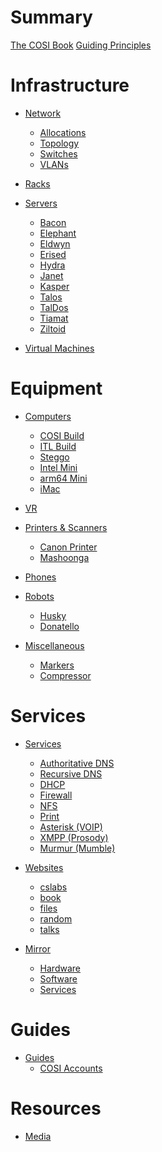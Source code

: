 # Summary

[The COSI Book](./the_cosi_book.md)
[Guiding Principles](./guiding_principles.md)

# Infrastructure

- [Network](./infrastructure/network/index.md)
    - [Allocations](./infrastructure/network/ip_allocations.md)
    - [Topology](./infrastructure/network/topology.md)
    - [Switches](./infrastructure/network/switches.md)
    - [VLANs](./infrastructure/network/vlans.md)

- [Racks](./infrastructure/racks.md)

- [Servers](./infrastructure/servers/index.md)
    - [Bacon](./infrastructure/servers/bacon.md)
    - [Elephant](./infrastructure/servers/elephant.md)
  	- [Eldwyn](./infrastructure/servers/eldwyn.md)
    - [Erised](./infrastructure/servers/erised.md)
    - [Hydra](./infrastructure/servers/hydra.md)
    - [Janet](./infrastructure/servers/janet.md)
    - [Kasper](./infrastructure/servers/kasper.md)
    - [Talos](./infrastructure/servers/talos.md)
    - [TalDos](./infrastructure/servers/taldos.md)
    - [Tiamat](./infrastructure/servers/tiamat.md)
    - [Ziltoid](./infrastructure/servers/ziltoid.md)

- [Virtual Machines](./infrastructure/vms.md)

# Equipment

- [Computers](./equipment/computers/index.md)
    - [COSI Build](./computers/cosi-build.md)
    - [ITL Build](./computers/itl-build.md)
    - [Steggo](./equipment/computers/steggo.md)
    - [Intel Mini](./equipment/computers/mini-intel.md)
    - [arm64 Mini](./equipment/computers/mini-arm64.md)
    - [iMac](./equipment/computers/imac.md)

- [VR](./equipment/vr.md)

- [Printers & Scanners](./equipment/printers/index.md)
  - [Canon Printer](./equipment/printers/canon.md)
  - [Mashoonga](./equipment/printers/mashoonga.md)

- [Phones](./equipment/phones/index.md)

- [Robots](./equipment/robots/index.md)
    - [Husky](./equipment/robots/husky.md)
    - [Donatello](./equipment/robots/donatello.md)

- [Miscellaneous](./equipment/misc/index.md)
  - [Markers](./equipment/misc/markers.md)
  - [Compressor](./equipment/misc/compressor.md)

# Services

- [Services]()
    - [Authoritative DNS](./services/authoritative_dns.md)
    - [Recursive DNS](./services/recursive_dns.md)
    - [DHCP](./services/dhcp.md)
    - [Firewall](./services/firewall.md)
    - [NFS]()
    - [Print](./services/print.md)
    - [Asterisk (VOIP)](./services/asterisk.md)
    - [XMPP (Prosody)](./services/xmpp.md)
    - [Murmur (Mumble)](./services/murmur.md)

- [Websites]()
    - [cslabs](./websites/cslabs.md)
    - [book](./websites/book.md)
    - [files]()
    - [random]()
    - [talks](./websites/talks.md)

- [Mirror](./mirror/introduction.md)
    - [Hardware](./mirror/hardware.md)
    - [Software]()
    - [Services](./mirror/services.md)

# Guides 

- [Guides]() 
    - [COSI Accounts]()

# Resources

- [Media](./media/index.md)
